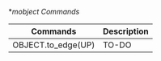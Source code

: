 **_mobject_ Commands*

Commands | Description
------------ | -------------
OBJECT.to_edge(UP) | TO-DO
